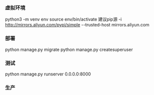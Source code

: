 ### 虚拟环境

python3 -m venv env
source env/bin/activate
 建议pip源  -i http://mirrors.aliyun.com/pypi/simple --trusted-host mirrors.aliyun.com
### 部署
python manage.py migrate
python manage.py createsuperuser

### 测试
python manage.py runserver 0.0.0.0:8000

### 生产